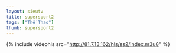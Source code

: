 ```yaml
--- 
layout: sieutv
title: supersport2
tags: ["Thể Thao"]
thumb: supersport2
---
```

{% include videohls src="http://81.7.13.162/hls/ss2/index.m3u8" %}